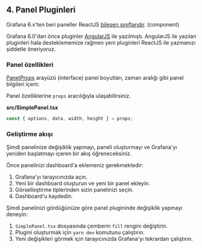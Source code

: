 ## 4. Panel Pluginleri

Grafana 6.x'ten beri paneller ReactJS [bileşen sınıflarıdır](https://reactjs.org/docs/components-and-props.html). (component)

Grafana 6.0'dan önce pluginler [AngularJS](https://angular.io/) ile yazılmıştı. AngularJS ile yazılan pluginleri hala desteklememize rağmen yeni pluginleri ReactJS ile yazmanızı şiddetle öneriyoruz.

### Panel özellikleri

[PanelProps](https://github.com/grafana/grafana/blob/747b546c260f9a448e2cb56319f796d0301f4bb9/packages/grafana-data/src/types/panel.ts#L27-L40) arayüzü (interface) panel boyutları, zaman aralığı gibi panel bilgileri içerir. 

Panel özelliklerine `props` aracılığıyla ulaşabilirsiniz.

**src/SimplePanel.tsx**

```javascript
const { options, data, width, height } = props;
```

### Geliştirme akışı

Şimdi panelinize değişiklik yapmayı, paneli oluşturmayı ve Grafana'yı yeniden başlatmayı içeren bir akış öğreneceksiniz.

Önce panelinizi dashboard'a eklemeniz gerekmektedir:

1. Grafana'yı tarayıcınızda açın.
2. Yeni bir dashboard oluşturun ve yeni bir panel ekleyin.
3. Görselleştirme tiplerinden sizin panelinizi seçin.
4. Dashboard'u kaydedin.

Şimdi panelinizi gördüğünüze göre panel plugininde değişiklik yapmayı deneyin:

1. `SimplePanel.tsx` dosyasında çemberin `fill` rengini değiştirin.
2. Plugini oluşturmak için `yarn dev` komutunu çalıştırın.
3. Yeni değişikleri görmek için tarayıcınızda Grafana'yı tekrardan çalıştırın.